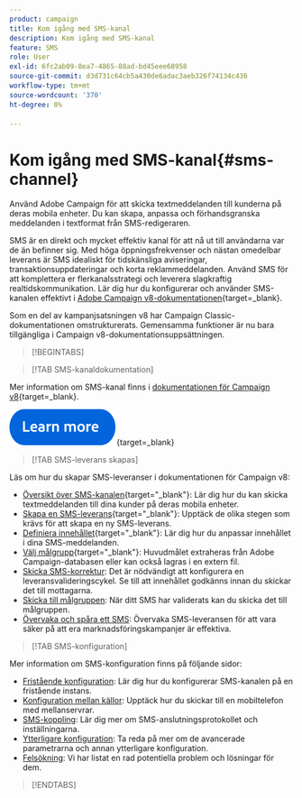 ```yaml
---
product: campaign
title: Kom igång med SMS-kanal
description: Kom igång med SMS-kanal
feature: SMS
role: User
exl-id: 6fc2ab09-8ea7-4865-88ad-bd45eee68958
source-git-commit: d3d731c64cb5a430de6adac3aeb326f74134c436
workflow-type: tm+mt
source-wordcount: '370'
ht-degree: 0%

---
```


# Kom igång med SMS-kanal{#sms-channel}

Använd Adobe Campaign för att skicka textmeddelanden till kunderna på deras mobila enheter. Du kan skapa, anpassa och förhandsgranska meddelanden i textformat från SMS-redigeraren.

SMS är en direkt och mycket effektiv kanal för att nå ut till användarna var de än befinner sig. Med höga öppningsfrekvenser och nästan omedelbar leverans är SMS idealiskt för tidskänsliga aviseringar, transaktionsuppdateringar och korta reklammeddelanden. Använd SMS för att komplettera er flerkanalsstrategi och leverera slagkraftig realtidskommunikation. Lär dig hur du konfigurerar och använder SMS-kanalen effektivt i [Adobe Campaign v8-dokumentationen](https://experienceleague.adobe.com/docs/campaign/campaign-v8/send/sms/sms.html?lang=sv-SE){target=_blank}.

Som en del av kampanjsatsningen v8 har Campaign Classic-dokumentationen omstrukturerats. Gemensamma funktioner är nu bara tillgängliga i Campaign v8-dokumentationsuppsättningen.

>[!BEGINTABS]

>[!TAB SMS-kanaldokumentation]

Mer information om SMS-kanal finns i [dokumentationen för Campaign v8](https://experienceleague.adobe.com/docs/campaign/campaign-v8/send/sms/sms.html?lang=sv-SE){target=_blank}.


[![bild](../../assets/do-not-localize/learn-more-button.svg)](https://experienceleague.adobe.com/docs/campaign/campaign-v8/send/sms/sms.html?lang=sv-SE){target=_blank}


>[!TAB SMS-leverans skapas]

Läs om hur du skapar SMS-leveranser i dokumentationen för Campaign v8:

* [Översikt över SMS-kanalen](https://experienceleague.adobe.com/docs/campaign/campaign-v8/send/sms/sms.html?lang=sv-SE){target="_blank"}: Lär dig hur du kan skicka textmeddelanden till dina kunder på deras mobila enheter.
* [Skapa en SMS-leverans](https://experienceleague.adobe.com/docs/campaign/campaign-v8/send/sms/create-sms/create-sms.html?lang=sv-SE){target="_blank"}: Upptäck de olika stegen som krävs för att skapa en ny SMS-leverans.
* [Definiera innehållet](https://experienceleague.adobe.com/docs/campaign/campaign-v8/send/sms/create-sms/sms-content.html?lang=sv-SE){target="_blank"}: Lär dig hur du anpassar innehållet i dina SMS-meddelanden.
* [Välj målgrupp](https://experienceleague.adobe.com/docs/campaign/campaign-v8/send/sms/create-sms/sms-audience.html?lang=sv-SE){target="_blank"}: Huvudmålet extraheras från Adobe Campaign-databasen eller kan också lagras i en extern fil.
* [Skicka SMS-korrektur](https://experienceleague.adobe.com/docs/campaign/campaign-v8/send/sms/validate-sms/sms-proofs.html?lang=sv-SE): Det är nödvändigt att konfigurera en leveransvalideringscykel. Se till att innehållet godkänns innan du skickar det till mottagarna.
* [Skicka till målgruppen](https://experienceleague.adobe.com/docs/campaign/campaign-v8/send/sms/validate-sms/sms-send.html?lang=sv-SE): När ditt SMS har validerats kan du skicka det till målgruppen.
* [Övervaka och spåra ett SMS](https://experienceleague.adobe.com/docs/campaign/campaign-v8/send/sms/sms-monitor.html?lang=sv-SE): Övervaka SMS-leveransen för att vara säker på att era marknadsföringskampanjer är effektiva.


>[!TAB SMS-konfiguration]

Mer information om SMS-konfiguration finns på följande sidor:

* [Fristående konfiguration](sms-set-up.md): Lär dig hur du konfigurerar SMS-kanalen på en fristående instans.
* [Konfiguration mellan källor](sms-set-up-mid.md): Upptäck hur du skickar till en mobiltelefon med mellanservrar.
* [SMS-koppling](sms-protocol.md): Lär dig mer om SMS-anslutningsprotokollet och inställningarna.
* [Ytterligare konfiguration](sms-send.md): Ta reda på mer om de avancerade parametrarna och annan ytterligare konfiguration.
* [Felsökning](troubleshooting-sms.md): Vi har listat en rad potentiella problem och lösningar för dem.

>[!ENDTABS]



<!--
Use Adobe Campaign to send personalized SMS messages.

Before starting sending SMS:

* Make sure recipient profiles contain at least a mobile phone in their profile.
* Learn more about the Adobe Campaign [Delivery best practices](delivery-best-practices.md).

The key steps to send a SMS are as follows:

* [Configure the SMS channel](sms-set-up.md)
* [Create a SMS delivery](sms-create.md)
* [Define the audience](sms-create.md#selecting-the-target-population)
* [Define the SMS content](sms-create.md#defining-the-sms-content)
* [Send, monitor and track SMS](sms-send.md)
* [Troubleshoot](troubleshooting-sms.md)

In addition, you need to be familiar with SMS protocol and settings. Walk through the connection set up between Adobe Campaign and a SMPP provider in [this document](sms-protocol.md)

For global information on how to create a delivery, refer to [this section](steps-about-delivery-creation-steps.md).

>[!NOTE]
>
>Adobe Campaign also lets you submit notifications on mobile terminals, via its **Adobe Campaign Mobile App Channel (NMAC)** option. 
> 
>For more on this, refer to the [Get started with mobile app channel](about-mobile-app-channel.md) section.
-->